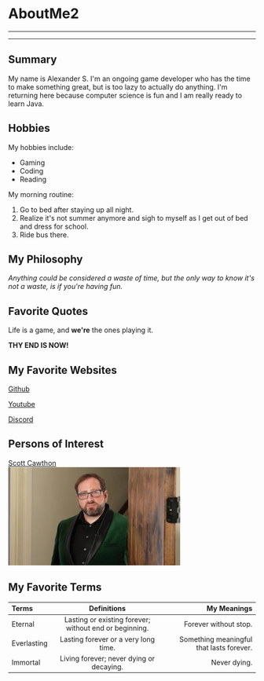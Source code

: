# AboutMe2
---
---
## Summary

[Discord]: https://discord.com/

My name is Alexander S.  I'm an ongoing game developer who has the time to make something great, but is too lazy to actually do anything.  I'm returning here because computer science is fun and I am really ready to learn Java.

[1]: https://en.wikipedia.org/wiki/Scott_Cawthon

Hobbies
-

My hobbies include:
* Gaming
* Coding
* Reading

My morning routine:

1. Go to bed after staying up all night.
2. Realize it's not summer anymore and sigh to myself as I get out of bed and dress for school.
3. Ride bus there.

## My Philosophy

*Anything could be considered a waste of time, but the only way to know it's not a waste, is if you're having fun.*

## Favorite Quotes

Life is a game, and **we're** the ones playing it.

**THY END IS NOW!**

## My Favorite Websites

[Github](https://github.com/a1minecraftbuild "a1's Github")

[Youtube](youtube.com)

[Discord](Discord)

## Persons of Interest

[Scott Cawthon][1]<br>
<kbd><img src="https://github.com/a1minecraftbuild/AboutMe2/blob/main/cawthon.jpeg" height="200px" width="350px"></kbd>

## My Favorite Terms

| Terms | Definitions | My Meanings |
| :- | :----: | -: |
| Eternal | Lasting or existing forever; without end or beginning. | Forever without stop. |
| Everlasting | Lasting forever or a very long time. | Something meaningful that lasts forever. |
| Immortal | Living forever; never dying or decaying. | Never dying. |
